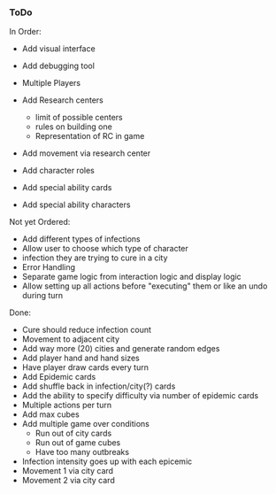 ### ToDo

In Order:
* Add visual interface

* Add debugging tool

* Multiple Players

* Add Research centers
    * limit of possible centers
    * rules on building one
    * Representation of RC in game
* Add movement via research center

* Add character roles
* Add special ability cards
* Add special ability characters

Not yet Ordered:
* Add different types of infections
* Allow user to choose which type of character
* infection they are trying to cure in a city
* Error Handling
* Separate game logic from interaction logic and display logic
* Allow setting up all actions before "executing" them or like an undo during turn

Done:
* Cure should reduce infection count
* Movement to adjacent city
* Add way more (20) cities and generate random edges
* Add player hand and hand sizes
* Have player draw cards every turn
* Add Epidemic cards
* Add shuffle back in infection/city(?) cards
* Add the ability to specify difficulty via number of epidemic cards
* Multiple actions per turn
* Add max cubes
* Add multiple game over conditions
  * Run out of city cards
  * Run out of game cubes
  * Have too many outbreaks
* Infection intensity goes up with each epicemic
* Movement 1 via city card
* Movement 2 via city card